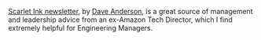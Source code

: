 [Scarlet Ink newsletter](https://www.scarletink.com/), by [Dave Anderson](https://www.linkedin.com/in/scarletink/), is a great source of management and leadership advice from an ex-Amazon Tech Director, which I find extremely helpful for Engineering Managers.